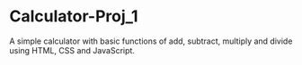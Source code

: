 # Calculator-Proj_1
A simple calculator with basic functions of add, subtract, multiply and divide using HTML, CSS and JavaScript. 
